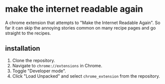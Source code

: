 # make the internet readable again

A chrome extension that attempts to "Make the Internet Readable Again". So far it can skip the annoying stories common on many recipe pages and go straight to the recipes.

## installation

1. Clone the repository.
1. Navigate to `chrome://extensions` in Chrome.
1. Toggle "Developer mode".
1. Click "Load Unpacked" and select `chrome_extension` from the repository.
